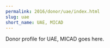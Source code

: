 ```yaml
---
permalink: 2016/donor/uae/index.html
slug: uae
short_name: UAE, MICAD
---
```


Donor profile for UAE, MICAD goes here.
